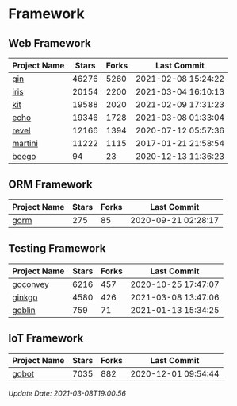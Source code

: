 # Framework

## Web Framework
| Project Name | Stars | Forks | Last Commit |
| ------------ | ----- | ----- | ----------- |
| [gin](https://github.com/gin-gonic/gin) | 46276 | 5260 | 2021-02-08 15:24:22 |
| [iris](https://github.com/kataras/iris) | 20154 | 2200 | 2021-03-04 16:10:13 |
| [kit](https://github.com/go-kit/kit) | 19588 | 2020 | 2021-02-09 17:31:23 |
| [echo](https://github.com/labstack/echo) | 19346 | 1728 | 2021-03-08 01:33:04 |
| [revel](https://github.com/revel/revel) | 12166 | 1394 | 2020-07-12 05:57:36 |
| [martini](https://github.com/go-martini/martini) | 11222 | 1115 | 2017-01-21 21:58:54 |
| [beego](https://github.com/astaxie/beego) | 94 | 23 | 2020-12-13 11:36:23 |

## ORM Framework
| Project Name | Stars | Forks | Last Commit |
| ------------ | ----- | ----- | ----------- |
| [gorm](https://github.com/jinzhu/gorm) | 275 | 85 | 2020-09-21 02:28:17 |

## Testing Framework
| Project Name | Stars | Forks | Last Commit |
| ------------ | ----- | ----- | ----------- |
| [goconvey](https://github.com/smartystreets/goconvey) | 6216 | 457 | 2020-10-25 17:47:07 |
| [ginkgo](https://github.com/onsi/ginkgo) | 4580 | 426 | 2021-03-08 13:47:06 |
| [goblin](https://github.com/franela/goblin) | 759 | 71 | 2021-01-13 15:34:25 |

## IoT Framework
| Project Name | Stars | Forks | Last Commit |
| ------------ | ----- | ----- | ----------- |
| [gobot](https://github.com/hybridgroup/gobot) | 7035 | 882 | 2020-12-01 09:54:44 |

*Update Date: 2021-03-08T19:00:56*